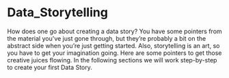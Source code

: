 # Data_Storytelling
How does one go about creating a data story? You have some pointers from the material you've just gone through, but they’re probably a bit on the abstract side when you’re just getting started. Also, storytelling is an art, so you have to get your imagination going. Here are some pointers to get those creative juices flowing. In the following sections we will work step-by-step to create your first Data Story.
